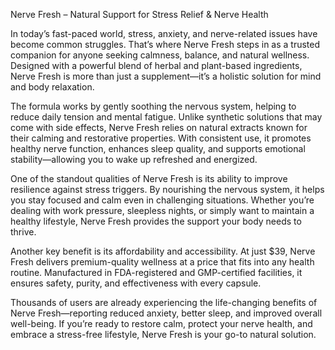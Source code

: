 Nerve Fresh – Natural Support for Stress Relief & Nerve Health

In today’s fast-paced world, stress, anxiety, and nerve-related issues have become common struggles. That’s where Nerve Fresh steps in as a trusted companion for anyone seeking calmness, balance, and natural wellness. Designed with a powerful blend of herbal and plant-based ingredients, Nerve Fresh is more than just a supplement—it’s a holistic solution for mind and body relaxation.

The formula works by gently soothing the nervous system, helping to reduce daily tension and mental fatigue. Unlike synthetic solutions that may come with side effects, Nerve Fresh relies on natural extracts known for their calming and restorative properties. With consistent use, it promotes healthy nerve function, enhances sleep quality, and supports emotional stability—allowing you to wake up refreshed and energized.

One of the standout qualities of Nerve Fresh is its ability to improve resilience against stress triggers. By nourishing the nervous system, it helps you stay focused and calm even in challenging situations. Whether you’re dealing with work pressure, sleepless nights, or simply want to maintain a healthy lifestyle, Nerve Fresh provides the support your body needs to thrive.

Another key benefit is its affordability and accessibility. At just $39, Nerve Fresh delivers premium-quality wellness at a price that fits into any health routine. Manufactured in FDA-registered and GMP-certified facilities, it ensures safety, purity, and effectiveness with every capsule.

Thousands of users are already experiencing the life-changing benefits of Nerve Fresh—reporting reduced anxiety, better sleep, and improved overall well-being. If you’re ready to restore calm, protect your nerve health, and embrace a stress-free lifestyle, Nerve Fresh is your go-to natural solution.
